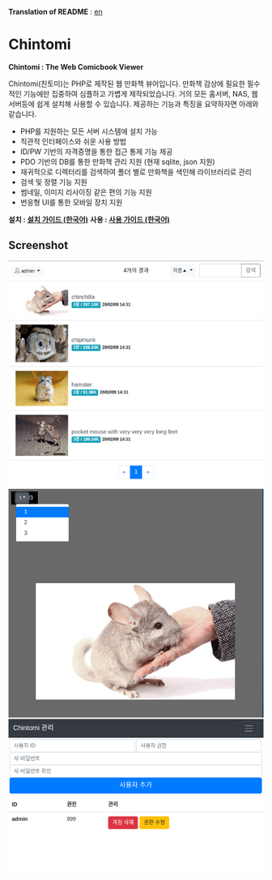 **Translation of README** : [en](https://github.com/Dictor/Chintomi/blob/master/README.md)

# Chintomi
**Chintomi : The Web Comicbook Viewer**

Chintomi(친토미)는 PHP로 제작된 웹 만화책 뷰어입니다. 만화책 감상에 필요한 필수적인 기능에만 집중하여 심플하고 가볍게 제작되었습니다. 거의 모든 홈서버, NAS, 웹서버등에 쉽게 설치해 사용할 수 있습니다. 제공하는 기능과 특징을 요약하자면 아래와 같습니다.

* PHP를 지원하는 모든 서버 시스템에 설치 가능
* 직관적 인터페이스와 쉬운 사용 방법
* ID/PW 기반의 자격증명을 통한 접근 통제 기능 제공
* PDO 기반의 DB를 통한 만화책 관리 지원 (현재 sqlite, json 지원)
* 재귀적으로 디렉터리를 검색하여 폴더 별로 만화책을 색인해 라이브러리로 관리
* 검색 및 정렬 기능 지원
* 썸네일, 이미지 리사이징 같은 편의 기능 지원
* 번응형 UI를 통한 모바일 장치 지원

**설치 : [설치 가이드 (한국어)]()**
**사용 : [사용 가이드 (한국어)]()**

## Screenshot
![Listing](https://github.com/Dictor/Chintomi/blob/enhance-doc/DOC/listing.png?raw=true)
![Viewer](https://github.com/Dictor/Chintomi/blob/enhance-doc/DOC/viewer.png?raw=true)
![Admin page](https://github.com/Dictor/Chintomi/blob/enhance-doc/DOC/admin.png?raw=true)
